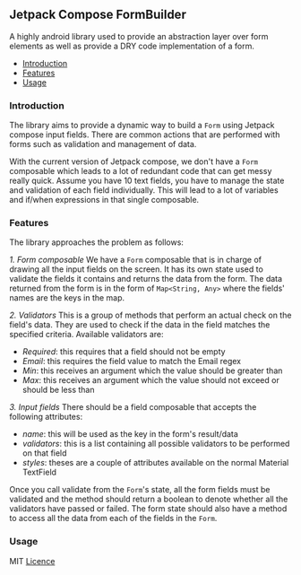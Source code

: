 ## Jetpack Compose FormBuilder
A highly android library used to provide an abstraction layer over form elements as well as provide a DRY code implementation of a form.

- [Introduction](#introduction) 
- [Features](#features)
- [Usage](#usage)

### Introduction
The library aims to provide a dynamic way to build a `Form` using Jetpack compose input fields. There are common actions that are performed with forms such as validation and management of data. 

With the current version of Jetpack compose, we don't have a `Form` composable which leads to a lot of redundant code that can get messy really quick. Assume you have 10 text fields, you have to manage the state and validation of each field individually. This will lead to a lot of variables and if/when expressions in that single composable. 

### Features
The library approaches the problem as follows:

*1. Form composable*
We have a `Form` composable that is in charge of drawing all the input fields on the screen. It has its own state used to validate the fields it contains and returns the data from the form. 
The data returned from the form is in the form of `Map<String, Any>` where the fields' names are the keys in the map.

*2. Validators*
This is a group of methods that perform an actual check on the field's data. They are used to check if the data in the field matches the specified criteria.
Available validators are:
* *Required*: this requires that a field should not be empty
* *Email*: this requires the field value to match the Email regex
* *Min*: this receives an argument which the value should be greater than
* *Max*: this receives an argument which the value should not exceed or should be less than

*3. Input fields*
There should be a field composable that accepts the following attributes:
* *name*: this will be used as the key in the form's result/data
* *validators*: this is a list containing all possible validators to be performed on that field
* *styles*: theses are a couple of attributes available on the normal Material TextField

Once you call validate from the `Form`'s state, all the form fields must be validated and the method should return a boolean to denote whether all the validators have passed or failed.
The form state should also have a method to access all the data from each of the fields in the `Form`.

### Usage

MIT [Licence](LICENSE)